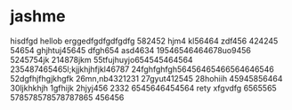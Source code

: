 # jashme
hisdfgd
hellob
erggedfgdfgdfgdfg
582452
hjm4
kl56464
zdf456
424245
54654
ghjhtuj45645
dfgh654
asd4634
19546546464678uo9456
5245754jk
214878jkm
55tfujhuyjo654545464564
235487465465l;kjjkhjhfjkl46787
24fghfghfgh56456465466564646546
52dgfhjfhgjkhgfk
26mn,nb4321231
27gyut412545
28hohiih
45945856464
30ljkhkhjh
1gfhijk
2hjyj456
2332
6545646454564
rety
xfgvdfg
6565565
578578578578787865
456456
